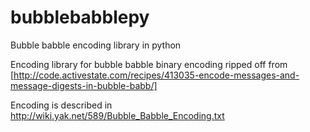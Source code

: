 # bubblebabblepy
Bubble babble encoding library in python

Encoding library for bubble babble binary encoding ripped off from [http://code.activestate.com/recipes/413035-encode-messages-and-message-digests-in-bubble-babb/]

Encoding is described in http://wiki.yak.net/589/Bubble_Babble_Encoding.txt

